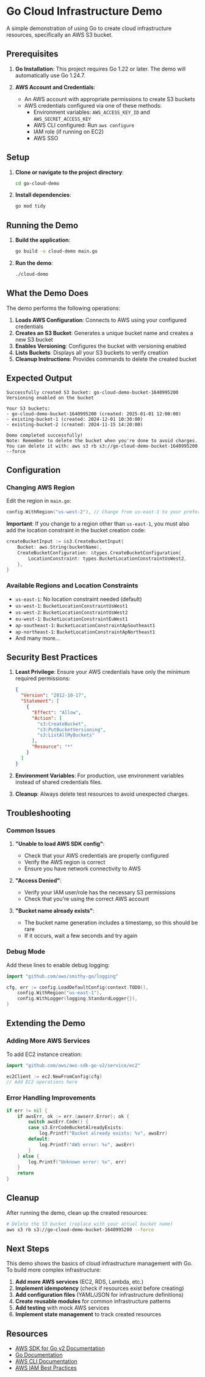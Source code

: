 # Go Cloud Infrastructure Demo

A simple demonstration of using Go to create cloud infrastructure resources, specifically an AWS S3 bucket.

## Prerequisites

1. **Go Installation**: This project requires Go 1.22 or later. The demo will automatically use Go 1.24.7.

2. **AWS Account and Credentials**:
   - An AWS account with appropriate permissions to create S3 buckets
   - AWS credentials configured via one of these methods:
     - Environment variables: `AWS_ACCESS_KEY_ID` and `AWS_SECRET_ACCESS_KEY`
     - AWS CLI configured: Run `aws configure`
     - IAM role (if running on EC2)
     - AWS SSO

## Setup

1. **Clone or navigate to the project directory**:
   ```bash
   cd go-cloud-demo
   ```

2. **Install dependencies**:
   ```bash
   go mod tidy
   ```

## Running the Demo

1. **Build the application**:
   ```bash
   go build -o cloud-demo main.go
   ```

2. **Run the demo**:
   ```bash
   ./cloud-demo
   ```

## What the Demo Does

The demo performs the following operations:

1. **Loads AWS Configuration**: Connects to AWS using your configured credentials
2. **Creates an S3 Bucket**: Generates a unique bucket name and creates a new S3 bucket
3. **Enables Versioning**: Configures the bucket with versioning enabled
4. **Lists Buckets**: Displays all your S3 buckets to verify creation
5. **Cleanup Instructions**: Provides commands to delete the created bucket

## Expected Output

```
Successfully created S3 bucket: go-cloud-demo-bucket-1640995200
Versioning enabled on the bucket

Your S3 buckets:
- go-cloud-demo-bucket-1640995200 (created: 2025-01-01 12:00:00)
- existing-bucket-1 (created: 2024-12-01 10:30:00)
- existing-bucket-2 (created: 2024-11-15 14:20:00)

Demo completed successfully!
Note: Remember to delete the bucket when you're done to avoid charges.
You can delete it with: aws s3 rb s3://go-cloud-demo-bucket-1640995200 --force
```

## Configuration

### Changing AWS Region

Edit the region in `main.go`:

```go
config.WithRegion("us-west-2"), // Change from us-east-1 to your preferred region
```

**Important**: If you change to a region other than `us-east-1`, you must also add the location constraint in the bucket creation code:

```go
createBucketInput := &s3.CreateBucketInput{
    Bucket: aws.String(bucketName),
    CreateBucketConfiguration: &types.CreateBucketConfiguration{
        LocationConstraint: types.BucketLocationConstraintUsWest2,
    },
}
```

### Available Regions and Location Constraints

- `us-east-1`: No location constraint needed (default)
- `us-west-1`: `BucketLocationConstraintUsWest1`
- `us-west-2`: `BucketLocationConstraintUsWest2`
- `eu-west-1`: `BucketLocationConstraintEuWest1`
- `ap-southeast-1`: `BucketLocationConstraintApSoutheast1`
- `ap-northeast-1`: `BucketLocationConstraintApNortheast1`
- And many more...

## Security Best Practices

1. **Least Privilege**: Ensure your AWS credentials have only the minimum required permissions:
   ```json
   {
     "Version": "2012-10-17",
     "Statement": [
       {
         "Effect": "Allow",
         "Action": [
           "s3:CreateBucket",
           "s3:PutBucketVersioning",
           "s3:ListAllMyBuckets"
         ],
         "Resource": "*"
       }
     ]
   }
   ```

2. **Environment Variables**: For production, use environment variables instead of shared credentials files.

3. **Cleanup**: Always delete test resources to avoid unexpected charges.

## Troubleshooting

### Common Issues

1. **"Unable to load AWS SDK config"**:
   - Check that your AWS credentials are properly configured
   - Verify the AWS region is correct
   - Ensure you have network connectivity to AWS

2. **"Access Denied"**:
   - Verify your IAM user/role has the necessary S3 permissions
   - Check that you're using the correct AWS account

3. **"Bucket name already exists"**:
   - The bucket name generation includes a timestamp, so this should be rare
   - If it occurs, wait a few seconds and try again

### Debug Mode

Add these lines to enable debug logging:

```go
import "github.com/aws/smithy-go/logging"

cfg, err := config.LoadDefaultConfig(context.TODO(),
    config.WithRegion("us-east-1"),
    config.WithLogger(logging.StandardLogger{}),
)
```

## Extending the Demo

### Adding More AWS Services

To add EC2 instance creation:

```go
import "github.com/aws/aws-sdk-go-v2/service/ec2"

ec2Client := ec2.NewFromConfig(cfg)
// Add EC2 operations here
```

### Error Handling Improvements

```go
if err != nil {
    if awsErr, ok := err.(awserr.Error); ok {
        switch awsErr.Code() {
        case s3.ErrCodeBucketAlreadyExists:
            log.Printf("Bucket already exists: %v", awsErr)
        default:
            log.Printf("AWS error: %v", awsErr)
        }
    } else {
        log.Printf("Unknown error: %v", err)
    }
    return
}
```

## Cleanup

After running the demo, clean up the created resources:

```bash
# Delete the S3 bucket (replace with your actual bucket name)
aws s3 rb s3://go-cloud-demo-bucket-1640995200 --force
```

## Next Steps

This demo shows the basics of cloud infrastructure management with Go. To build more complex infrastructure:

1. **Add more AWS services** (EC2, RDS, Lambda, etc.)
2. **Implement idempotency** (check if resources exist before creating)
3. **Add configuration files** (YAML/JSON for infrastructure definitions)
4. **Create reusable modules** for common infrastructure patterns
5. **Add testing** with mock AWS services
6. **Implement state management** to track created resources

## Resources

- [AWS SDK for Go v2 Documentation](https://aws.github.io/aws-sdk-go-v2/docs/)
- [Go Documentation](https://golang.org/doc/)
- [AWS CLI Documentation](https://docs.aws.amazon.com/cli/)
- [AWS IAM Best Practices](https://docs.aws.amazon.com/IAM/latest/UserGuide/best-practices.html)
